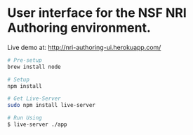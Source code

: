 # User interface for the NSF NRI Authoring environment.

Live demo at: http://nri-authoring-ui.herokuapp.com/

```sh
# Pre-setup
brew install node

# Setup
npm install

# Get Live-Server 
sudo npm install live-server

# Run Using
$ live-server ./app
```

